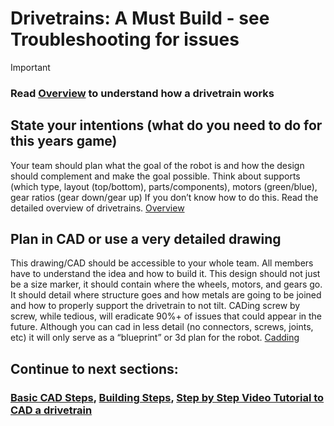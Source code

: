 # Drivetrains: A Must Build - see Troubleshooting for issues 
> [!IMPORTANT]
> ### Read [Overview](Overview.md) to understand how a drivetrain works
## State your intentions (what do you need to do for this years game)
Your team should plan what the goal of the robot is and how the design should complement and make the goal possible. Think about supports (which type, layout (top/bottom), parts/components), motors (green/blue), gear ratios (gear down/gear up)
If you don’t know how to do this. Read the detailed overview of drivetrains. [Overview](Overview.md)
## Plan in CAD or use a very detailed drawing
This drawing/CAD should be accessible to your whole team. All members have to understand the idea and how to build it. This design should not just be a size marker, it should contain where the wheels, motors, and gears go. It should detail where structure goes and how metals are going to be joined and how to properly support the drivetrain to not tilt. CADing screw by screw, while tedious, will eradicate 90%+ of issues that could appear in the future. Although you can cad in less detail (no connectors, screws, joints, etc) it will only serve as a “blueprint” or 3d plan for the robot. [Cadding](https://github.com/Arcx23/6199-MS-Robotics-Guide/blob/main/Planning/Cadding.md)
## Continue to next sections:
### [Basic CAD Steps](https://github.com/Arcx23/6199-MS-Robotics-Guide/blob/main/Planning/Cadding.md), [Building Steps](Building.md), [Step by Step Video Tutorial to CAD a drivetrain](https://drive.google.com/file/d/15YNamQJwriS7e753XB4Z8V8ZBt-ll3Hs/view?usp=sharing)
